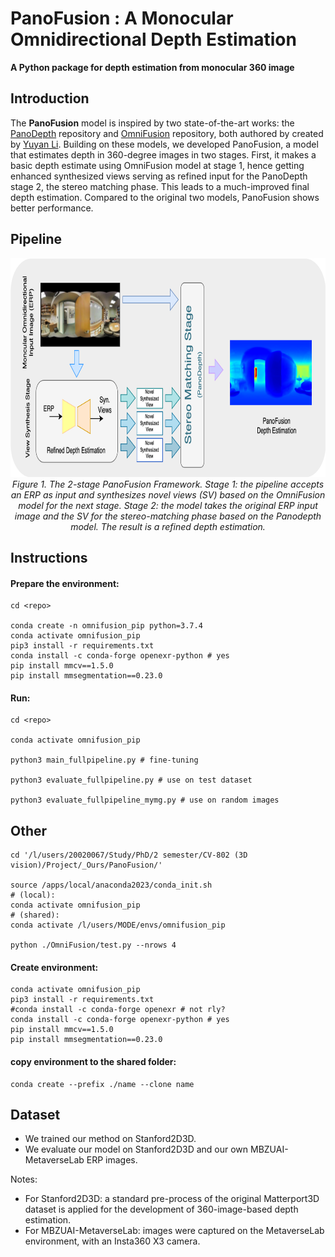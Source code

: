 # PanoFusion : A Monocular Omnidirectional Depth Estimation 

**A Python package for depth estimation from monocular 360 image**


## Introduction

The **PanoFusion** model is inspired by two state-of-the-art works: the  [PanoDepth](https://yuyanli0831.github.io/PanoDepth-Website/) repository and [OmniFusion](https://github.com/yuyanli0831/OmniFusion) repository, both authored by created by [Yuyan Li](https://github.com/yuyanli0831). Building on these models, we developed PanoFusion, a model that estimates depth in 360-degree images in two stages. First, it makes a basic depth estimate using OmniFusion model at stage 1, hence getting enhanced synthesized views serving as refined input for the PanoDepth stage 2, the stereo matching phase. This leads to a much-improved final depth estimation. Compared to the original two models, PanoFusion shows better performance.


## Pipeline

<p align="center">
<img src="Images/PanoFusionGit.drawio.png" alt="PanFPPL" width="750" height="350"/>
<br>
  <em> Figure 1. The 2-stage PanoFusion Framework. Stage 1: the pipeline accepts an ERP as input and synthesizes novel views (SV) based on the OmniFusion model for the next stage. Stage 2: the model takes the original ERP input image and the SV for the stereo-matching phase based on the Panodepth model. The result is a refined depth estimation. </em>
</p>



## Instructions

#### Prepare the environment:
```
cd <repo>

conda create -n omnifusion_pip python=3.7.4 
conda activate omnifusion_pip
pip3 install -r requirements.txt
conda install -c conda-forge openexr-python # yes
pip install mmcv==1.5.0
pip install mmsegmentation==0.23.0
```

#### Run:

```
cd <repo>

conda activate omnifusion_pip

python3 main_fullpipeline.py # fine-tuning

python3 evaluate_fullpipeline.py # use on test dataset

python3 evaluate_fullpipeline_mymg.py # use on random images
```


## Other

```
cd '/l/users/20020067/Study/PhD/2 semester/CV-802 (3D vision)/Project/_Ours/PanoFusion/'

source /apps/local/anaconda2023/conda_init.sh
# (local):
conda activate omnifusion_pip
# (shared): 
conda activate /l/users/MODE/envs/omnifusion_pip

python ./OmniFusion/test.py --nrows 4
```

#### Create environment:

```
conda activate omnifusion_pip
pip3 install -r requirements.txt
#conda install -c conda-forge openexr # not rly?
conda install -c conda-forge openexr-python # yes
pip install mmcv==1.5.0
pip install mmsegmentation==0.23.0
```

#### copy environment to the shared folder:

```
conda create --prefix ./name --clone name
```


## Dataset

- We trained our method on Stanford2D3D. 
- We evaluate our model on Stanford2D3D and our own MBZUAI-MetaverseLab ERP images.


Notes:
- For Stanford2D3D: a standard pre-process of the original Matterport3D dataset is applied for the development of 360-image-based depth estimation.
- For MBZUAI-MetaverseLab: images were captured on the MetaverseLab environment, with an Insta360 X3 camera.

